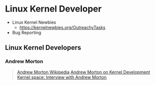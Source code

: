 # Linux Kernel Developer

- Linux Kernel Newbies
  - https://kernelnewbies.org/OutreachyTasks
- Bug Reporting


## Linux Kernel Developers

### Andrew Morton

> [Andrew Morton Wikipedia](https://en.wikipedia.org/wiki/Andrew_Morton_(computer_programmer))
> [Andrew Morton on Kernel Development](https://lwn.net/Articles/285088/)
> [Kernel space: Interview with Andrew Morton](https://www.networkworld.com/article/2280848/software/kernel-space--interview-with-andrew-morton.html)